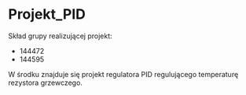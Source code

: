 # Projekt_PID

Skład grupy realizującej projekt:
* 144472
* 144595

W środku znajduje się projekt regulatora PID regulującego temperaturę rezystora grzewczego. 
